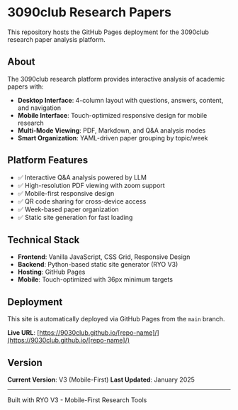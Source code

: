 # 3090club Research Papers

This repository hosts the GitHub Pages deployment for the 3090club research paper analysis platform.

## About

The 3090club research platform provides interactive analysis of academic papers with:

- **Desktop Interface**: 4-column layout with questions, answers, content, and navigation
- **Mobile Interface**: Touch-optimized responsive design for mobile research
- **Multi-Mode Viewing**: PDF, Markdown, and Q&A analysis modes
- **Smart Organization**: YAML-driven paper grouping by topic/week

## Platform Features

- ✅ Interactive Q&A analysis powered by LLM
- ✅ High-resolution PDF viewing with zoom support
- ✅ Mobile-first responsive design
- ✅ QR code sharing for cross-device access
- ✅ Week-based paper organization
- ✅ Static site generation for fast loading

## Technical Stack

- **Frontend**: Vanilla JavaScript, CSS Grid, Responsive Design
- **Backend**: Python-based static site generator (RYO V3)
- **Hosting**: GitHub Pages
- **Mobile**: Touch-optimized with 36px minimum targets

## Deployment

This site is automatically deployed via GitHub Pages from the `main` branch.

**Live URL**: [https://9030club.github.io/[repo-name]/](https://9030club.github.io/[repo-name]/)

## Version

**Current Version**: V3 (Mobile-First)
**Last Updated**: January 2025

---

Built with RYO V3 - Mobile-First Research Tools
